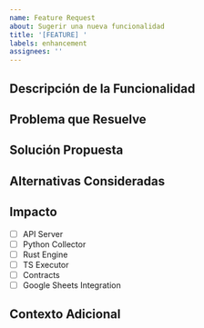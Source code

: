 ```yaml
---
name: Feature Request
about: Sugerir una nueva funcionalidad
title: '[FEATURE] '
labels: enhancement
assignees: ''
---
```


## Descripción de la Funcionalidad
<!-- Descripción clara de la funcionalidad propuesta -->

## Problema que Resuelve
<!-- ¿Qué problema resuelve esta funcionalidad? -->

## Solución Propuesta
<!-- Cómo debería funcionar -->

## Alternativas Consideradas
<!-- Otras soluciones que se consideraron -->

## Impacto
- [ ] API Server
- [ ] Python Collector
- [ ] Rust Engine
- [ ] TS Executor
- [ ] Contracts
- [ ] Google Sheets Integration

## Contexto Adicional
<!-- Información adicional, mockups, ejemplos, etc. -->
